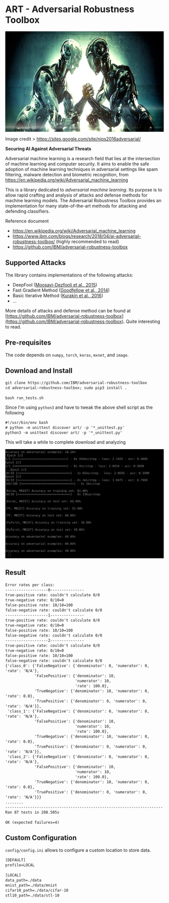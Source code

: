# ART - Adversarial Robustness Toolbox

<center><img src="../imgs/20180818_robotic_arm_wrestling.jpg"  width="640" height="318" align=center></center>

Image credit > https://sites.google.com/site/nips2016adversarial/

__Securing AI Against Adversarial Threats__

Adversarial machine learning is a research field that lies at the intersection of machine learning and computer security. It aims to enable the safe adoption of machine learning techniques in adversarial settings like spam filtering, malware detection and biometric recognition, from https://en.wikipedia.org/wiki/Adversarial_machine_learning

This is a library dedicated to *adversarial machine learning*. Its purpose is to allow rapid crafting and analysis of attacks and defense methods for machine learning models. The Adversarial Robustness Toolbox provides an implementation for many state-of-the-art methods for attacking and defending classifiers.

Reference document

- https://en.wikipedia.org/wiki/Adversarial_machine_learning
- https://www.ibm.com/blogs/research/2018/04/ai-adversarial-robustness-toolbox/ (highly recommended to read)
- https://github.com/IBM/adversarial-robustness-toolbox

## Supported Attacks
The library contains implementations of the following attacks:

- DeepFool ([Moosavi-Dezfooli et al., 2015](https://arxiv.org/abs/1511.04599))
- Fast Gradient Method ([Goodfellow et al., 2014](https://arxiv.org/abs/1412.6572))
- Basic Iterative Method ([Kurakin et al., 2016](https://arxiv.org/abs/1607.02533))
- ...

More details of attacks and defense method can be found at [https://github.com/IBM/adversarial-robustness-toolbox](https://github.com/IBM/adversarial-robustness-toolbox). Quite interesting to read.

## Pre-requisites
The code depends on ```numpy```, ```torch```, ```keras```, ```mxnet```, and ```image```.

## Download and Install
```
git clone https://github.com/IBM/adversarial-robustness-toolbox
cd adversarial-robustness-toolbox; sudo pip3 install .

bash run_tests.sh
```
Since I'm using ```python3``` and have to tweak the above shell script as the following
```
#!/usr/bin/env bash
# python -m unittest discover art/ -p '*_unittest.py'
python3 -m unittest discover art/ -p '*_unittest.py'
```

This will take a while to complete download and analyzing

<img src="../imgs/20180816_art_training.png" width="700px">

## Result

```
Error rates per class:
-------------------0---------------
true-positive rate: couldn't calculate 0/0
true-negative rate: 0/10=0
false-positive rate: 10/10=100
false-negative rate: couldn't calculate 0/0
-------------------1---------------
true-positive rate: couldn't calculate 0/0
true-negative rate: 0/10=0
false-positive rate: 10/10=100
false-negative rate: couldn't calculate 0/0
-------------------2---------------
true-positive rate: couldn't calculate 0/0
true-negative rate: 0/10=0
false-positive rate: 10/10=100
false-negative rate: couldn't calculate 0/0
{'class_0': {'FalseNegative': {'denominator': 0, 'numerator': 0, 'rate': 'N/A'},
             'FalsePositive': {'denominator': 10,
                               'numerator': 10,
                               'rate': 100.0},
             'TrueNegative': {'denominator': 10, 'numerator': 0, 'rate': 0.0},
             'TruePositive': {'denominator': 0, 'numerator': 0, 'rate': 'N/A'}},
 'class_1': {'FalseNegative': {'denominator': 0, 'numerator': 0, 'rate': 'N/A'},
             'FalsePositive': {'denominator': 10,
                               'numerator': 10,
                               'rate': 100.0},
             'TrueNegative': {'denominator': 10, 'numerator': 0, 'rate': 0.0},
             'TruePositive': {'denominator': 0, 'numerator': 0, 'rate': 'N/A'}},
 'class_2': {'FalseNegative': {'denominator': 0, 'numerator': 0, 'rate': 'N/A'},
             'FalsePositive': {'denominator': 10,
                               'numerator': 10,
                               'rate': 100.0},
             'TrueNegative': {'denominator': 10, 'numerator': 0, 'rate': 0.0},
             'TruePositive': {'denominator': 0, 'numerator': 0, 'rate': 'N/A'}}}
........
----------------------------------------------------------------------
Ran 87 tests in 208.505s

OK (expected failures=4)
```

## Custom Configuration

```config/config.ini``` allows to configure a custom location to store data.

```
[DEFAULT]
profile=LOCAL

[LOCAL]
data_path=./data
mnist_path=./data/mnist
cifar10_path=./data/cifar-10
stl10_path=./data/stl-10
```
